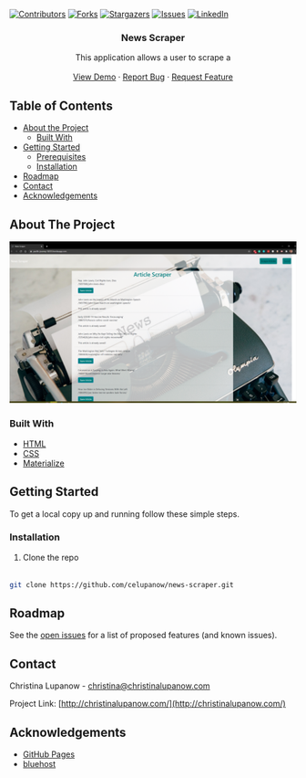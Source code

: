 <!-- PROJECT SHIELDS -->

[![Contributors][contributors-shield]][contributors-url] [![Forks][forks-shield]][forks-url] [![Stargazers][stars-shield]][stars-url] [![Issues][issues-shield]][issues-url] [![LinkedIn][linkedin-shield]][linkedin-url]

 
<h3 align="center">News Scraper</h3>
<p align="center">
This application allows a user to scrape a
<br />
<br />
<a href="https://celupanow.github.io/news-scraper">View Demo</a>
·
<a href="https://github.com/celupanow/news-scraper/issues">Report Bug</a>
·
<a href="https://github.com/celupanow/news-scraper/issues">Request Feature</a>

</p>

</p>
<!-- TABLE OF CONTENTS -->

## Table of Contents

* [About the Project](#about-the-project)
	* [Built With](#built-with)
* [Getting Started](#getting-started)
	* [Prerequisites](#prerequisites)
	* [Installation](#installation)
* [Roadmap](#roadmap)
* [Contact](#contact)
* [Acknowledgements](#acknowledgements)

 
<!-- ABOUT THE PROJECT -->

## About The Project
![News Scraper](./public/images/newscraper-pacific-journey.png "News Scraper")



### Built With
* [HTML](https://developer.mozilla.org/en-US/docs/Learn/HTML)
* [CSS](https://developer.mozilla.org/en-US/docs/Web/CSS)
* [Materialize](https://materializecss.com/)

<!-- GETTING STARTED -->

## Getting Started
To get a local copy up and running follow these simple steps.
  
### Installation

1. Clone the repo

```sh

git clone https://github.com/celupanow/news-scraper.git

```

<!-- ROADMAP -->

## Roadmap

  

See the [open issues](https://github.com/celupanow/news-scraper/issues) for a list of proposed features (and known issues).

<!-- CONTACT -->

## Contact

  

Christina Lupanow - christina@christinalupanow.com

  

Project Link: [http://christinalupanow.com/](http://christinalupanow.com/)

<!-- ACKNOWLEDGEMENTS -->

## Acknowledgements

  

* [GitHub Pages](https://pages.github.com)
* [bluehost](https://bluehost.com)

<!-- MARKDOWN LINKS & IMAGES -->

<!-- https://www.markdownguide.org/basic-syntax/#reference-style-links -->

[contributors-shield]: https://img.shields.io/github/contributors/celupanow/news-scraper.svg?style=flat-square

[contributors-url]: https://github.com/celupanow/news-scraper/graphs/contributors

[forks-shield]: https://img.shields.io/github/forks/celupanow/news-scraper.svg?style=flat-square

[forks-url]: https://github.com/celupanow/news-scraper/network/members

[stars-shield]: https://img.shields.io/github/stars/celupanow/news-scraper.svg?style=flat-square

[stars-url]: https://github.com/celupanow/news-scraper/stargazers

[issues-shield]: https://img.shields.io/github/issues/celupanow/news-scraper.svg?style=flat-square

[issues-url]: https://github.com/celupanow/news-scraper/issues

[license-shield]: https://img.shields.io/github/license/celupanow/news-scraper.svg?style=flat-square

[license-url]: https://github.com/celupanow/news-scraper/blob/master/LICENSE.txt

[linkedin-shield]: https://img.shields.io/badge/-LinkedIn-black.svg?style=flat-square&logo=linkedin&colorB=555

[linkedin-url]: https://linkedin.com/in/celupanow

[product-screenshot]: images/screenshot.png
<!--stackedit_data:
eyJoaXN0b3J5IjpbLTE0MjUxNzczMjAsLTQ0NDI3MjgyNF19
-->
